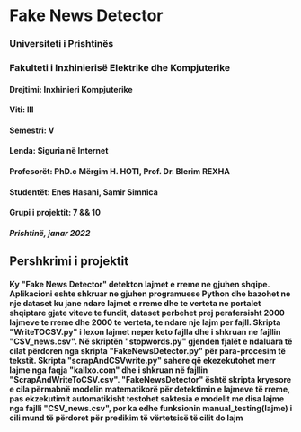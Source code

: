 # Fake News Detector

### Universiteti i Prishtinës

### Fakulteti i Inxhinierisë Elektrike dhe Kompjuterike

#### Drejtimi: Inxhinieri Kompjuterike

#### Viti: III

#### Semestri: V

#### Lenda: Siguria në Internet

#### Profesorët: PhD.c Mërgim H. HOTI, Prof. Dr. Blerim REXHA

#### Studentët: Enes Hasani, Samir Simnica

#### Grupi i projektit: 7 && 10

##### Prishtinë, janar 2022

## Pershkrimi i projektit
#### Ky "Fake News Detector" detekton lajmet e rreme ne gjuhen shqipe. Aplikacioni eshte shkruar ne gjuhen programuese Python dhe bazohet ne nje dataset ku jane ndare lajmet e rreme dhe te verteta ne portalet shqiptare gjate viteve te fundit, dataset perbehet prej perafersisht 2000 lajmeve te rreme dhe 2000 te verteta, te ndare nje lajm per fajll. Skripta "WriteTOCSV.py" i lexon lajmet neper keto fajlla dhe i shkruan ne fajllin "CSV_news.csv". Në skriptën "stopwords.py" gjenden fjalët e ndaluara të cilat përdoren nga skripta "FakeNewsDetector.py" për para-procesim të tekstit. Skripta "scrapAndCSVwrite.py" sahere që ekezekutohet merr lajme nga faqja "kallxo.com" dhe i shkruan në fajllin "ScrapAndWriteToCSV.csv". "FakeNewsDetector" është skripta kryesore e cila përmabnë modelin matematikorë për detektimin e lajmeve të rreme, pas ekzekutimit automatikisht testohet saktesia e modelit me disa lajme nga fajlli "CSV_news.csv", por ka edhe funksionin manual_testing(lajme) i cili mund të përdoret për predikim të vërtetsisë të cilit do lajm
